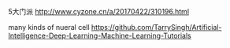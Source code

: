 5大门派
http://www.cyzone.cn/a/20170422/310196.html

many kinds of nueral cell
https://github.com/TarrySingh/Artificial-Intelligence-Deep-Learning-Machine-Learning-Tutorials
